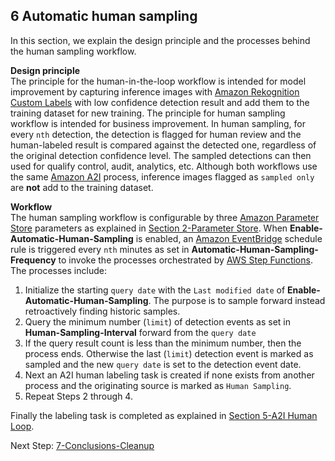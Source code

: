 ## 6 Automatic human sampling

In this section, we explain the design principle and the processes behind the human sampling workflow.

**Design principle**  
The principle for the human-in-the-loop workflow is intended for model improvement by capturing inference images with [Amazon Rekognition Custom Labels](https://aws.amazon.com/rekognition/custom-labels-features/) with low confidence detection result and add them to the training dataset for new training. The principle for human sampling workflow is intended for business improvement. In human sampling, for every `nth` detection, the detection is flagged for human review and the human-labeled result is compared against the detected one, regardless of the original detection confidence level. The sampled detections can then used for qualify control, audit, analytics, etc. Although both workflows use the same [Amazon A2I](https://aws.amazon.com/augmented-ai/) process, inference images flagged as `sampled only` are **not** add to the training dataset.

**Workflow**  
The human sampling workflow is configurable by three [Amazon Parameter Store](https://console.aws.amazon.com/systems-manager/parameters) parameters as explained in [Section 2-Parameter Store](../2-Parameter-Store/). When **Enable-Automatic-Human-Sampling** is enabled, an [Amazon EventBridge](https://aws.amazon.com/eventbridge/) schedule rule is triggered every `nth` minutes as set in **Automatic-Human-Sampling-Frequency** to invoke the processes orchestrated by [AWS Step Functions](https://aws.amazon.com/step-functions/). The processes include:

1. Initialize the starting `query date` with the `Last modified date` of **Enable-Automatic-Human-Sampling**. The purpose is to sample forward instead retroactively finding historic samples.
2. Query the minimum number (`limit`) of detection events as set in **Human-Sampling-Interval** forward from the `query date`
3. If the query result count is less than the minimum number, then the process ends. Otherwise the last (`limit`) detection event is marked as sampled and the new `query date` is set to the detection event date.
4. Next an A2I human labeling task is created if none exists from another process and the originating source is marked as `Human Sampling`.
5. Repeat Steps 2 through 4.

Finally the labeling task is completed as explained in [Section 5-A2I Human Loop](../5-A2I-Human-Loop/).










Next Step: [7-Conclusions-Cleanup](../7-Conclusions-Cleanup/)

